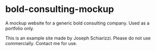 # bold-consulting-mockup
A mockup website for a generic bold consulting company. Used as a portfolio only.

This is an example site made by Joseph Schiarizzi.  Please do not use commercially. Contact me for use.
